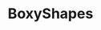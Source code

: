 ---
slug: "/boxyshapes"
title: "BoxyShapes"
description: "aids early childhood learning on basic shape and geometry, with interactive augmented reality environment through mobile learning."
url: ""
button: ""

contributions:
  - role: UI/UX Design
  - role: Front End Development
  - role: AR Development

technologies:
  - tool: Figma
  - tool: Unity Engine
  - tool: Vuforia

featuredImages:
  - image: images/boxyshapes-1.png
  - image: images/boxyshapes-2.png
  - image: images/boxyshapes-3.png
  - image: images/boxyshapes-4.png
---